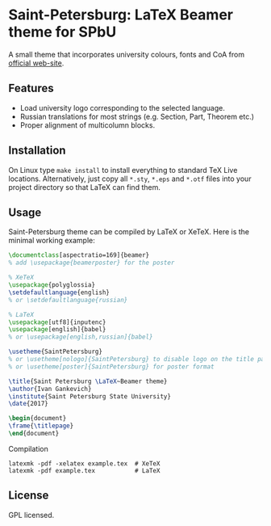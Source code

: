 # Saint-Petersburg: LaTeX Beamer theme for SPbU

A small theme that incorporates university colours, fonts and CoA from
[official web-site](http://pr.spbu.ru/).

## Features

- Load university logo corresponding to the selected language.
- Russian translations for most strings (e.g. Section, Part, Theorem etc.)
- Proper alignment of multicolumn blocks.

## Installation

On Linux type ``make install`` to install everything to standard TeX Live
locations. Alternatively, just copy all `*.sty`, `*.eps` and `*.otf` files into
your project directory so that LaTeX can find them.

## Usage

Saint-Petersburg theme can be compiled by LaTeX or XeTeX. Here is the minimal
working example:
```latex
\documentclass[aspectratio=169]{beamer}
% add \usepackage{beamerposter} for the poster

% XeTeX
\usepackage{polyglossia}
\setdefaultlanguage{english}
% or \setdefaultlanguage{russian}

% LaTeX
\usepackage[utf8]{inputenc}
\usepackage[english]{babel}
% or \usepackage[english,russian]{babel}

\usetheme{SaintPetersburg}
% or \usetheme[nologo]{SaintPetersburg} to disable logo on the title page
% or \usetheme[poster]{SaintPetersburg} for poster format

\title{Saint Petersburg \LaTeX~Beamer theme}
\author{Ivan Gankevich}
\institute{Saint Petersburg State University}
\date{2017}

\begin{document}
\frame{\titlepage}
\end{document}
```

Compilation
```shell
latexmk -pdf -xelatex example.tex  # XeTeX
latexmk -pdf example.tex           # LaTeX
```

## License

GPL licensed.
